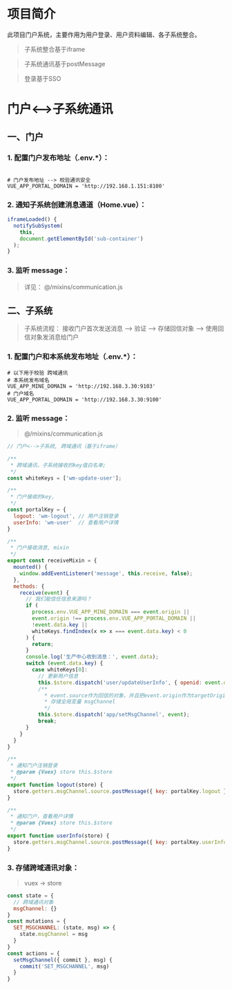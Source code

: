 # 项目简介
此项目门户系统，主要作用为用户登录、用户资料编辑、各子系统整合。

> 子系统整合基于iframe

> 子系统通讯基于postMessage

> 登录基于SSO

# 门户<-->子系统通讯
## 一、门户
### 1. 配置门户发布地址（.env.*）：
  ```yarm
  
  # 门户发布地址 --> 校验通讯安全
  VUE_APP_PORTAL_DOMAIN = 'http://192.168.1.151:8100'
  ```
### 2. 通知子系统创建消息通道（Home.vue）：
  ```javascript
  iframeLoaded() {
    notifySubSystem(
      this,
      document.getElementById('sub-container')
    );
  }
  ```
### 3. 监听 message：
> 详见： @/mixins/communication.js

## 二、子系统
> 子系统流程： 接收门户首次发送消息 --> 验证 --> 存储回信对象 --> 使用回信对象发消息给门户
### 1. 配置门户和本系统发布地址（.env.*）：
  ```yarm
  # 以下用于校验 跨域通讯
  # 本系统发布域名
  VUE_APP_MINE_DOMAIN = 'http://192.168.3.30:9103'
  # 门户域名
  VUE_APP_PORTAL_DOMAIN = 'http://192.168.3.30:9100'
  ```
### 2. 监听 message：
> @/mixins/communication.js
```javascript
// 门户<-->子系统, 跨域通讯（基于iframe）

/**
 * 跨域通讯，子系统接收的key值白名单;
 */
const whiteKeys = ['wm-update-user'];

/**
 * 门户接收的key,
 */
const portalKey = {
  logout: 'wm-logout', // 用户注销登录
  userInfo: 'wm-user'  // 查看用户详情
}

/**
 * 门户接收消息, mixin
 */
export const receiveMixin = {
  mounted() {
    window.addEventListener('message', this.receive, false);
  },
  methods: {
    receive(event) {
      // 我们能信任信息来源吗？
      if (
        process.env.VUE_APP_MINE_DOMAIN === event.origin ||
        event.origin !== process.env.VUE_APP_PORTAL_DOMAIN ||
        !event.data.key ||
        whiteKeys.findIndex(x => x === event.data.key) < 0
      ) {
        return;
      }
      console.log('生产中心收到消息：', event.data);
      switch (event.data.key) {
        case whiteKeys[0]:
          // 更新用户信息
          this.$store.dispatch('user/updateUserInfo', { openid: event.data.value.openid, sub: event.data.value.sub });
          /**
            * event.source作为回信的对象，并且把event.origin作为targetOrigin
            * 存储全局变量 msgChannel
            */
          this.$store.dispatch('app/setMsgChannel', event);
          break;
      }
    }
  }
}

/**
 * 通知门户注销登录
 * @param {Vuex} store this.$store
 */
export function logout(store) {
  store.getters.msgChannel.source.postMessage({ key: portalKey.logout }, store.getters.msgChannel.origin);
}

/**
 * 通知门户，查看用户详情
 * @param {Vuex} store this.$store
 */
export function userInfo(store) {
  store.getters.msgChannel.source.postMessage({ key: portalKey.userInfo }, store.getters.msgChannel.origin);
}
```
### 3. 存储跨域通讯对象：
> vuex -> store
  ```javascript
  const state = {
    // 跨域通讯对象
    msgChannel: {}
  }
  const mutations = {
    SET_MSGCHANNEL: (state, msg) => {
      state.msgChannel = msg
    }
  }
  const actions = {
    setMsgChannel({ commit }, msg) {
      commit('SET_MSGCHANNEL', msg)
    }
  }
  ```